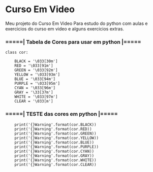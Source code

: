 # Curso Em Video
Meu projeto do Curso Em Video
Para estudo do python com aulas e exercicios do curso em video e alguns exercicios extras.

### =====| Tabela de Cores para usar em python |=====

    class cor:

        BLACK = '\033[30m']
        RED = '\033[91m']
        GREEN = '\033[92m']
        YELLOW = '\033[93m']
        BLUE = '\033[94m']
        PURPLE = '\033[95m']
        CYAN = '\033[96m']
        GRAY = '\33[37m']
        WHITE = '\033[97m']
        CLEAR = '\033[m']

### =====| TESTE das cores em python |=====

        print('{}Warning'.format(cor.BLACK))
        print('{}Warning'.format(cor.RED))
        print('{}Warning'.format(cor.GREEN))
        print('{}Warning'.format(cor.YELLOW))        
        print('{}Warning'.format(cor.BLUE))       
        print('{}Warning'.format(cor.PURPLE))                 
        print('{}Warning'.format(cor.CYAN))
        print('{}Warning'.format(cor.GRAY))      
        print('{}Warning'.format(cor.WHITE))  
        print('{}Warning'.format(cor.CLEAR))
